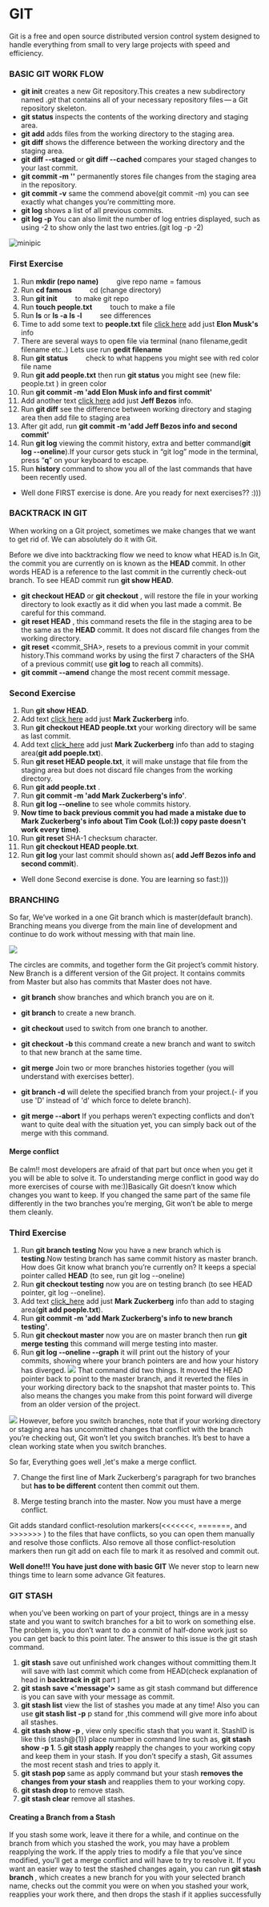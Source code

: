 # GIT

Git is a free and open source distributed version control system designed to handle everything from small to very large projects with speed and efficiency.

### BASIC GIT WORK FLOW 

* **git init** creates a new Git repository.This creates a new subdirectory named *.git* that contains all of your necessary repository files — a Git repository skeleton.
* **git status** inspects the contents of the working directory and staging area.
* **git add** adds files from the working directory to the staging area.
* **git diff** shows the difference between the working directory and the staging area.
* **git diff --staged** or **git diff --cached** compares your staged changes to your last commit.
* **git commit -m ''** permanently stores file changes from the staging area in the repository.
* **git commit -v** same the commend above(git commit -m)  you can see exactly what changes you’re committing more.  
* **git log** shows a list of all previous commits.
* **git log -p** You can also limit the number of log entries displayed, such as using -2 to show only the last two entries.(git log -p -2)


![minipic](picture/gitworkflow.png)

### First Exercise

1. Run **mkdir (repo name)**   &emsp;&emsp;  give repo name = famous
2. Run **cd famous**           &emsp;&emsp;     cd (change directory) 
3. Run **git init**            &emsp;&emsp;     to make git repo
4. Run  **touch people.txt**    &emsp;&emsp;    touch to make a file 
5. Run **ls** or **ls -a** **ls -l**    &emsp;&emsp;  see differences
6. Time to add some text to **people.txt** file [click here](mostknown.html) add just **Elon Musk's** info 
7. There are several ways to open file via terminal (nano filename,gedit filename etc..) Lets use run **gedit filename**
8. Run **git status** &emsp;&emsp; check to what happens you might see with red color file name 
9. Run **git add people.txt**  then run **git status** you might see (new file:   people.txt ) in green color 
10. Run **git commit -m 'add Elon Musk info and first commit'**
11. Add another text [click here](mostknown.html.php) add just **Jeff Bezos** info.
12. Run **git diff** see the difference between working directory and staging area then add file to staging area
13. After git add, run **git commit -m 'add Jeff Bezos info and second commit'**
14. Run **git log**  viewing the commit history,  extra and better command(**git log --oneline**).If your cursor gets stuck in “git log” mode in the terminal, press “**q**” on your keyboard to escape.
15. Run **history** command to show you all of the last commands that have been recently used.

* Well done FIRST exercise is done. Are you ready for next exercises?? :)))


### BACKTRACK  IN GIT

When working on a Git project, sometimes we make changes that we want to get rid of. We can absolutely do it with Git.

Before we dive into backtracking flow we need to know what HEAD is.In Git, the commit you are currently on is known as the **HEAD** commit. In other words HEAD is a reference to the last commit in the currently check-out branch.
To see HEAD commit run **git show HEAD**.


* **git checkout HEAD** or **git checkout** <filename>,  will restore the file in your working directory to look exactly as it did when you last made a commit. Be careful for this command.
* **git reset HEAD** <filename>, this command resets the file in the staging area to be the same as the **HEAD** commit. It does not discard file changes from the working directory.
* **git reset** <commit_SHA>, resets to a previous commit in your commit history.This command works by using the first 7 characters of the SHA of a previous commit( use **git log** to reach all commits).
* **git commit --amend** change the most recent commit message.

### Second Exercise

1. Run **git show HEAD**.
2. Add text [click here](mostknown.html) add just **Mark Zuckerberg** info.
3. Run **git checkout HEAD people.txt** your working directory will be same as last commit.
4. Add text [click_here](mostknown.html) add just **Mark Zuckerberg** info than add to staging area(**git add poeple.txt**).
5. Run **git reset HEAD people.txt**, it will make unstage that file from the staging area but does not discard file changes from the working directory.
6. Run **git add people.txt** .
7. Run **git commit -m 'add Mark Zuckerberg's info'**.
8. Run **git log --oneline** to see whole commits history.
9.  **Now time to back previous commit you had made a mistake due to Mark Zuckerberg's info about Tim Cook (Lol:)) copy paste doesn't work every time)**.
10. Run **git reset** SHA-1 checksum character. 
11.  Run **git checkout HEAD people.txt**.
12. Run **git log** your last commit should shown as( **add Jeff Bezos info and second commit**).

* Well done Second exercise is done. You are learning so fast:)))

### BRANCHING
So far, We’ve worked in a one Git branch which is master(default branch). Branching means you diverge from the main line of development and continue to do work without messing with that main line.


![](picture/branch.png)

 The circles are commits, and together form the Git project’s commit history.
 New Branch is a different version of the Git project. It contains commits from Master but also has commits that Master does not have.


* **git branch**  show branches and which branch you are on it.
* **git branch** <newBranchName> to create a new branch.

* **git checkout <newBranchName>** used to switch from one branch to another.
* **git checkout -b <newbranchname>**  this command create a new branch and want to switch to that new branch at the same time.
* **git merge** <branchName> Join two or more branches histories together (you will understand with exercises better).
* **git branch -d** <branchName> will delete the specified branch from your project.(- if you use 'D' instead of 'd' which force to delete branch).
* **git merge --abort** If you perhaps weren’t expecting conflicts and don’t want to quite deal with the situation yet, you can simply back out of the merge with this command.

#### Merge conflict
Be calm!! most developers are afraid of that part but once when you get it you will be able to solve it. To understanding merge conflict in good way do more exercises of course with me:))Basically Git doesn’t know which changes you want to keep. If you changed the same part of the same file differently in the two branches you’re merging, Git won’t be able to merge them cleanly.


###  Third Exercise

1. Run **git branch testing** Now you have a new branch which is **testing**.Now testing branch has same commit history as master branch.
How does Git know what branch you’re currently on? It keeps a special pointer called **HEAD** (to see, run git log --oneline)
2. Run **git checkout testing** now you are on testing branch (to see HEAD pointer, git log --oneline).
3. Add text [click_here](mostknown.html) add just **Mark Zuckerberg** info than add to staging area(**git add poeple.txt**).
4. Run **git commit -m 'add Mark Zuckerberg's info to new branch testing'**.
5. Run **git checkout master** now you are on master branch then run **git merge testing** this command will merge testing into master.
6. Run **git log --oneline --graph** it will print out the history of your commits, showing where your branch pointers are and how your history has diverged.
![](picture/checkout-master.png)
That command did two things. It moved the HEAD pointer back to point to the master branch, and it reverted the files in your working directory back to the snapshot that master points to. This also means the changes you make from this point forward will diverge from an older version of the project.

![](picture/27158273-caution-icon.jpg) However, before you switch branches, note that if your working directory or staging area has uncommitted changes that conflict with the branch you’re checking out, Git won’t let you switch branches. It’s best to have a clean working state when you switch branches.

So far, Everything goes well ,let's make a merge conflict.

7. Change the first line of Mark Zuckerberg's paragraph for two branches but **has to be different** content then commit out them.

8. Merge testing branch into the master. Now you must have a merge conflict.

Git adds standard conflict-resolution markers(<<<<<<<, =======, and >>>>>>> ) to the files that have conflicts, so you can open them manually and resolve those conflicts. Also remove all those conflict-resolution markers then run git add on each file to mark it as resolved and commit out.

**Well done!!! You have just done with basic GIT** We never stop to learn new things time to learn some advance Git features.

### GIT STASH

when you’ve been working on part of your project, things are in a messy state and you want to switch branches for a bit to work on something else. The problem is, you don’t want to do a commit of half-done work just so you can get back to this point later. The answer to this issue is the git stash command.

1. **git stash**  save out unfinished work changes without committing them.It will save with last commit which come from HEAD(check explanation of head in **backtrack in git** part )
2. **git stash save <'message'>** same as git stash command but difference is you can save with your message as commit. 
3. **git stash list** view the list of stashes you made at any time! Also you can use **git stash list -p** p stand for <options> ,this commend will give more info about all stashes.
4. **git stash show -p <stashID>** , view only specific stash that you want it. StashID is like this (stash@{1}) place number in command line such as, **git stash show -p 1**.
5.**git stash apply <stashID>**  reapply the changes to your working copy and keep them in your stash. If you don’t specify a stash, Git assumes the most recent stash and tries to apply it.
6. **git stash pop <stashID>** same as apply command but your stash **removes the changes from your stash** and reapplies them to your working copy.
7. **git stash drop <stashID>** to remove stash.
8. **git stash clear** remove all stashes.

#### Creating a Branch from a Stash
If you stash some work, leave it there for a while, and continue on the branch from which you stashed the work, you may have a problem reapplying the work. If the apply tries to modify a file that you’ve since modified, you’ll get a merge conflict and will have to try to resolve it. If you want an easier way to test the stashed changes again, you can run **git stash branch <new branchname>**, which creates a new branch for you with your selected branch name, checks out the commit you were on when you stashed your work, reapplies your work there, and then drops the stash if it applies successfully